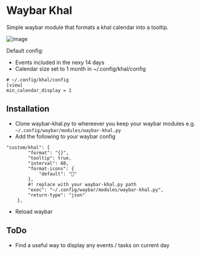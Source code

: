 # Waybar Khal

Simple waybar module that formats a khal calendar into a tooltip.

![image](https://github.com/user-attachments/assets/02f6adec-2389-4b91-8ca4-6226db19f58b)

Default config:

- Events included in the nexy 14 days
- Calendar size set to 1 month in ~/.config/khal/config

```
# ~/.config/khal/config
[view]
min_calendar_display = 1
``` 

## Installation

- Clone waybar-khal.py to whereever you keep your waybar modules e.g.
`~/.config/waybar/modules/waybar-khal.py`
- Add the following to your waybar config

```
"custom/khal": {
        "format": "{}",
        "tooltip": true,
        "interval": 60,
        "format-icons": {
            "default": ""
        },
        #! replace with your waybar-khal.py path
        "exec": "~/.config/waybar/modules/waybar-khal.py",
        "return-type": "json"
    },
```

- Reload waybar

## ToDo

- Find a useful way to display any events / tasks on current day
